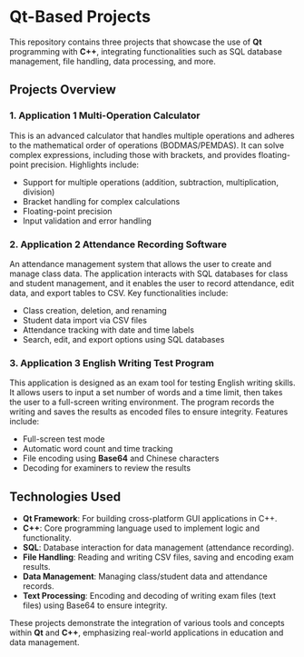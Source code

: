 # Qt-Based Projects

This repository contains three projects that showcase the use of **Qt** programming with **C++**, integrating functionalities such as SQL database management, file handling, data processing, and more.

## Projects Overview

### 1. Application 1 **Multi-Operation Calculator** 
This is an advanced calculator that handles multiple operations and adheres to the mathematical order of operations (BODMAS/PEMDAS). It can solve complex expressions, including those with brackets, and provides floating-point precision. Highlights include:
- Support for multiple operations (addition, subtraction, multiplication, division)
- Bracket handling for complex calculations
- Floating-point precision
- Input validation and error handling

### 2. Application 2 **Attendance Recording Software** 
An attendance management system that allows the user to create and manage class data. The application interacts with SQL databases for class and student management, and it enables the user to record attendance, edit data, and export tables to CSV. Key functionalities include:
- Class creation, deletion, and renaming
- Student data import via CSV files
- Attendance tracking with date and time labels
- Search, edit, and export options using SQL databases

### 3. Application 3 **English Writing Test Program** 
This application is designed as an exam tool for testing English writing skills. It allows users to input a set number of words and a time limit, then takes the user to a full-screen writing environment. The program records the writing and saves the results as encoded files to ensure integrity. Features include:
- Full-screen test mode
- Automatic word count and time tracking
- File encoding using **Base64** and Chinese characters
- Decoding for examiners to review the results

## Technologies Used
- **Qt Framework**: For building cross-platform GUI applications in C++.
- **C++**: Core programming language used to implement logic and functionality.
- **SQL**: Database interaction for data management (attendance recording).
- **File Handling**: Reading and writing CSV files, saving and encoding exam results.
- **Data Management**: Managing class/student data and attendance records.
- **Text Processing**: Encoding and decoding of writing exam files (text files) using Base64 to ensure integrity.

These projects demonstrate the integration of various tools and concepts within **Qt** and **C++**, emphasizing real-world applications in education and data management.
